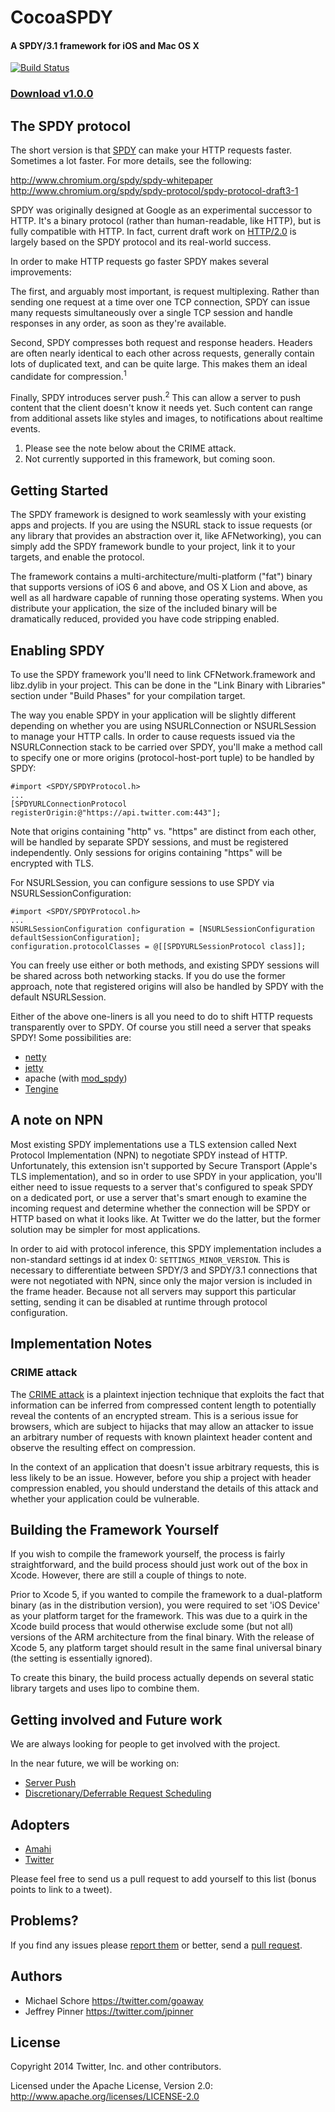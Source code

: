 # CocoaSPDY
#### A SPDY/3.1 framework for iOS and Mac OS X

[![Build Status](https://travis-ci.org/twitter/CocoaSPDY.png?branch=master)](https://travis-ci.org/twitter/CocoaSPDY)

### [Download v1.0.0](https://github.com/twitter/CocoaSPDY/releases/download/v1.0.0/SPDY.framework.tar.gz)

## The SPDY protocol
The short version is that [SPDY](http://en.wikipedia.org/wiki/SPDY) can make your HTTP requests faster. Sometimes a lot faster. For more details, see the following:

http://www.chromium.org/spdy/spdy-whitepaper  
http://www.chromium.org/spdy/spdy-protocol/spdy-protocol-draft3-1

SPDY was originally designed at Google as an experimental successor to HTTP. It's a binary protocol (rather than human-readable, like HTTP), but is fully compatible with HTTP. In fact, current draft work on [HTTP/2.0](https://github.com/http2/http2-spec) is largely based on the SPDY protocol and its real-world success.

In order to make HTTP requests go faster SPDY makes several improvements:

The first, and arguably most important, is request multiplexing. Rather than sending one request at a time over one TCP connection, SPDY can issue many requests simultaneously over a single TCP session and handle responses in any order, as soon as they're available.

Second, SPDY compresses both request and response headers. Headers are often nearly identical to each other across requests, generally contain lots of duplicated text, and can be quite large. This makes them an ideal candidate for compression.<sup>1</sup>

Finally, SPDY introduces server push.<sup>2</sup> This can allow a server to push content that the client doesn't know it needs yet. Such content can range from additional assets like styles and images, to notifications about realtime events.

1. Please see the note below about the CRIME attack.  
2. Not currently supported in this framework, but coming soon.

## Getting Started
The SPDY framework is designed to work seamlessly with your existing apps and projects. If you are using the NSURL stack to issue requests (or any library that provides an abstraction over it, like AFNetworking), you can simply add the SPDY framework bundle to your project, link it to your targets, and enable the protocol.

The framework contains a multi-architecture/multi-platform ("fat") binary that supports versions of iOS 6 and above, and OS X Lion and above, as well as all hardware capable of running those operating systems. When you distribute your application, the size of the included binary will be dramatically reduced, provided you have code stripping enabled.

## Enabling SPDY

To use the SPDY framework you'll need to link CFNetwork.framework and libz.dylib in your project. This can be done in the "Link Binary with Libraries" section under "Build Phases" for your compilation target.

The way you enable SPDY in your application will be slightly different depending on whether you are using NSURLConnection or NSURLSession to manage your HTTP calls. In order to cause requests issued via the NSURLConnection stack to be carried over SPDY, you'll make a method call to specify one or more origins (protocol-host-port tuple) to be handled by SPDY:

    #import <SPDY/SPDYProtocol.h>
    ...
    [SPDYURLConnectionProtocol registerOrigin:@"https://api.twitter.com:443"];

Note that origins containing "http" vs. "https" are distinct from each other, will be handled by separate SPDY sessions, and must be registered independently. Only sessions for origins containing "https" will be encrypted with TLS.

For NSURLSession, you can configure sessions to use SPDY via NSURLSessionConfiguration:

    #import <SPDY/SPDYProtocol.h>
    ...
    NSURLSessionConfiguration configuration = [NSURLSessionConfiguration defaultSessionConfiguration];
    configuration.protocolClasses = @[[SPDYURLSessionProtocol class]];

You can freely use either or both methods, and existing SPDY sessions will be shared across both networking stacks. If you do use the former approach, note that registered origins will also be handled by SPDY with the default NSURLSession.

Either of the above one-liners is all you need to do to shift HTTP requests transparently over to SPDY. Of course you still need a server that speaks SPDY! Some possibilities are:

* [netty](http://netty.io/4.0/api/io/netty/handler/codec/spdy/package-summary.html)
* [jetty](http://www.eclipse.org/jetty/documentation/current/spdy.html)
* apache (with [mod_spdy](https://code.google.com/p/mod-spdy/))
* [Tengine](https://github.com/alibaba/tengine)

## A note on NPN
Most existing SPDY implementations use a TLS extension called Next Protocol Implementation (NPN) to negotiate SPDY instead of HTTP. Unfortunately, this extension isn't supported by Secure Transport (Apple's TLS implementation), and so in order to use SPDY in your application, you'll either need to issue requests to a server that's configured to speak SPDY on a dedicated port, or use a server that's smart enough to examine the incoming request and determine whether the connection will be SPDY or HTTP based on what it looks like. At Twitter we do the latter, but the former solution may be simpler for most applications.

In order to aid with protocol inference, this SPDY implementation includes a non-standard settings id at index 0: `SETTINGS_MINOR_VERSION`. This is necessary to differentiate between SPDY/3 and SPDY/3.1 connections that were not negotiated with NPN, since only the major version is included in the frame header. Because not all servers may support this particular setting, sending it can be disabled at runtime through protocol configuration.

## Implementation Notes
### CRIME attack
The [CRIME attack](http://en.wikipedia.org/wiki/CRIME) is a plaintext injection technique that exploits the fact that information can be inferred from compressed content length to potentially reveal the contents of an encrypted stream. This is a serious issue for browsers, which are subject to hijacks that may allow an attacker to issue an arbitrary number of requests with known plaintext header content and observe the resulting effect on compression. 

In the context of an application that doesn't issue arbitrary requests, this is less likely to be an issue. However, before you ship a project with header compression enabled, you should understand the details of this attack and whether your application could be vulnerable.

## Building the Framework Yourself
If you wish to compile the framework yourself, the process is fairly straightforward, and the build process should just work out of the box in Xcode. However, there are still a couple of things to note.

Prior to Xcode 5, if you wanted to compile the framework to a dual-platform binary (as in the distribution version), you were required to set 'iOS Device' as your platform target for the framework. This was due to a quirk in the Xcode build process that would otherwise exclude some (but not all) versions of the ARM architecture from the final binary. With the release of Xcode 5, any platform target should result in the same final universal binary (the setting is essentially ignored).

To create this binary, the build process actually depends on several static library targets and uses lipo to combine them.

## Getting involved and Future work
We are always looking for people to get involved with the project.

In the near future, we will be working on:

* [Server Push](https://github.com/twitter/CocoaSPDY/issues/1)
* [Discretionary/Deferrable Request Scheduling](https://github.com/twitter/CocoaSPDY/issues/2)

## Adopters

* [Amahi](https://github.com/twitter/CocoaSPDY/issues/9#issuecomment-31307581)
* [Twitter](https://twitter.com/TwitterOSS/status/413746448367230976)

Please feel free to send us a pull request to add yourself to this list (bonus points to link to a tweet).

## Problems?
If you find any issues please [report them](https://github.com/twitter/CocoaSPDY/issues) or better,
send a [pull request](https://github.com/twitter/CocoaSPDY/pulls).

## Authors
* Michael Schore <https://twitter.com/goaway>
* Jeffrey Pinner <https://twitter.com/jpinner>

## License
Copyright 2014 Twitter, Inc. and other contributors.

Licensed under the Apache License, Version 2.0: http://www.apache.org/licenses/LICENSE-2.0
